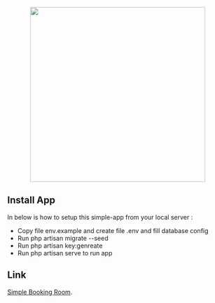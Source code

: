 <p align="center"><a href="https://laravel.com" target="_blank"><img src="https://raw.githubusercontent.com/laravel/art/master/logo-lockup/5%20SVG/2%20CMYK/1%20Full%20Color/laravel-logolockup-cmyk-red.svg" width="400"></a></p>

## Install App

In below is how to setup this simple-app from your local server :

- Copy file env.example and create file .env and fill database config
- Run php artisan migrate --seed
- Run php artisan key:genreate
- Run php artisan serve to run app

## Link

[Simple Booking Room](http://simple-booking-room.herokuapp.com).
